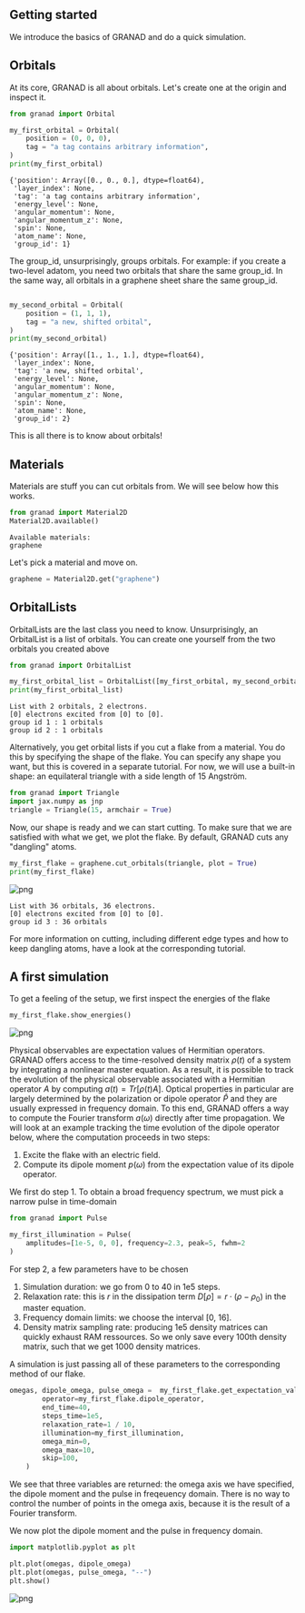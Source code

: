 ## Getting started

We introduce the basics of GRANAD and do a quick simulation.


## Orbitals

At its core, GRANAD is all about orbitals. Let's create one at the origin and inspect it.



```python
from granad import Orbital

my_first_orbital = Orbital(
    position = (0, 0, 0),
    tag = "a tag contains arbitrary information",
)
print(my_first_orbital)
```

    {'position': Array([0., 0., 0.], dtype=float64),
     'layer_index': None,
     'tag': 'a tag contains arbitrary information',
     'energy_level': None,
     'angular_momentum': None,
     'angular_momentum_z': None,
     'spin': None,
     'atom_name': None,
     'group_id': 1}


The group_id, unsurprisingly, groups orbitals. For example: if you create a two-level adatom, you need two orbitals that share the same group_id. In the same way, all orbitals in a graphene sheet share the same group_id.


```python

my_second_orbital = Orbital(
    position = (1, 1, 1),
    tag = "a new, shifted orbital",
)
print(my_second_orbital)

```

    {'position': Array([1., 1., 1.], dtype=float64),
     'layer_index': None,
     'tag': 'a new, shifted orbital',
     'energy_level': None,
     'angular_momentum': None,
     'angular_momentum_z': None,
     'spin': None,
     'atom_name': None,
     'group_id': 2}


This is all there is to know about orbitals!


## Materials

Materials are stuff you can cut orbitals from. We will see below how this works.


```python
from granad import Material2D
Material2D.available()
```

    Available materials:
    graphene


Let's pick a material and move on.


```python
graphene = Material2D.get("graphene")
```

## OrbitalLists

OrbitalLists are the last class you need to know. Unsurprisingly, an OrbitalList is a list of orbitals. You can create one yourself from the two orbitals you created above


```python
from granad import OrbitalList

my_first_orbital_list = OrbitalList([my_first_orbital, my_second_orbital])
print(my_first_orbital_list)
```

    List with 2 orbitals, 2 electrons.
    [0] electrons excited from [0] to [0].
    group id 1 : 1 orbitals
    group id 2 : 1 orbitals


Alternatively, you get orbital lists if you cut a flake from a material. You do this by specifying the shape of the flake.
You can specify any shape you want, but this is covered in a separate tutorial.
For now, we will use a built-in shape: an equilateral triangle with a side length of 15 Angström.


```python
from granad import Triangle
import jax.numpy as jnp
triangle = Triangle(15, armchair = True)
```

Now, our shape is ready and we can start cutting. To make sure that we are satisfied with what we get, we plot the flake. By default, GRANAD cuts any "dangling" atoms.


```python
my_first_flake = graphene.cut_orbitals(triangle, plot = True)
print(my_first_flake)
```


    
![png](getting_started_files/getting_started_15_0.png)
    


    List with 36 orbitals, 36 electrons.
    [0] electrons excited from [0] to [0].
    group id 3 : 36 orbitals


For more information on cutting, including different edge types and how to keep dangling atoms, have a look at the corresponding tutorial.

## A first simulation

To get a feeling of the setup, we first inspect the energies of the flake


```python
my_first_flake.show_energies()
```


    
![png](getting_started_files/getting_started_19_0.png)
    


Physical observables are expectation values of Hermitian operators. GRANAD offers access to the time-resolved density matrix $\rho(t)$ of a system by integrating a nonlinear master equation. As a result, it is possible to track the evolution of the physical observable associated with a Hermitian operator $A$ by computing $a(t) = Tr[\rho(t) A]$. Optical properties in particular are largely determined by the polarization or dipole operator $\hat{P}$ and they are usually expressed in frequency domain. To this end, GRANAD offers a way to compute the Fourier transform $a(\omega)$ directly after time propagation. We will look at an example tracking the time evolution of the dipole operator below, where the computation proceeds in two steps:


1. Excite the flake with an electric field.
2. Compute its dipole moment $p(\omega)$ from the expectation value of its dipole operator.

We first do step 1. To obtain a broad frequency spectrum, we must pick a narrow pulse in time-domain


```python
from granad import Pulse

my_first_illumination = Pulse(
    amplitudes=[1e-5, 0, 0], frequency=2.3, peak=5, fwhm=2
) 
```

For step 2, a few parameters have to be chosen

1. Simulation duration: we go from 0 to 40 in 1e5 steps.
2. Relaxation rate: this is $r$ in the dissipation term $D[\rho] = r \cdot(\rho - \rho_0)$ in the master equation.
3. Frequency domain limits: we choose the interval [0, 16].
4. Density matrix sampling rate: producing 1e5 density matrices can quickly exhaust RAM ressources. So we only save every 100th density matrix, such that we get 1000 density matrices.

A simulation is just passing all of these parameters to the corresponding method of our flake.


```python
omegas, dipole_omega, pulse_omega =  my_first_flake.get_expectation_value_frequency_domain(
        operator=my_first_flake.dipole_operator, 
        end_time=40,
        steps_time=1e5,
        relaxation_rate=1 / 10,
        illumination=my_first_illumination,
        omega_min=0,
        omega_max=10,
        skip=100,
    )
```

We see that three variables are returned: the omega axis we have specified, the dipole moment and the pulse in freqeuency domain. There is no way to control the number of points in the omega axis, because it is the result of a Fourier transform.

We now plot the dipole moment and the pulse in frequency domain.


```python
import matplotlib.pyplot as plt

plt.plot(omegas, dipole_omega)
plt.plot(omegas, pulse_omega, "--")
plt.show()
```


    
![png](getting_started_files/getting_started_29_0.png)
    

